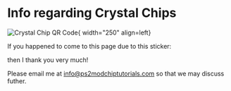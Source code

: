 # Info regarding Crystal Chips



![Crystal Chip QR Code](https://ps2modchiptutorials.com/crystal-chips/Crystal_Chip_QR_Code.png){ width="250" align=left}

If you happened to come to this page due to this sticker:

then I thank you very much! 

Please email me at [info@ps2modchiptutorials.com](mailto:info@ps2modchiptutorials.com) so that we may discuss futher.